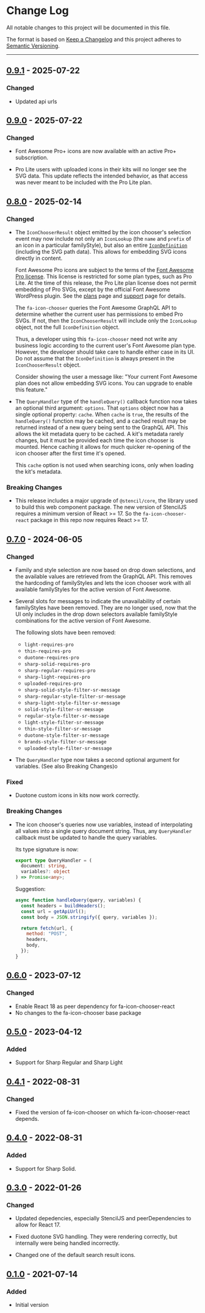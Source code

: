 # Change Log

All notable changes to this project will be documented in this file.

The format is based on [Keep a Changelog](http://keepachangelog.com/) and this project adheres to [Semantic Versioning](http://semver.org/).

---

## [0.9.1](https://github.com/FortAwesome/fa-icon-chooser/releases/tag/0.9.1) - 2025-07-22

### Changed

- Updated api urls

## [0.9.0](https://github.com/FortAwesome/fa-icon-chooser/releases/tag/0.9.0) - 2025-07-22

### Changed

- Font Awesome Pro+ icons are now available with an active Pro+ subscription.

- Pro Lite users with uploaded icons in their kits will no longer see the SVG data. This update reflects the intended behavior, as that access was never meant to be included with the Pro Lite plan.

## [0.8.0](https://github.com/FortAwesome/fa-icon-chooser/releases/tag/0.8.0) - 2025-02-14

### Changed

- The `IconChooserResult` object emitted by the icon chooser's selection event may now include
  not only an `IconLookup` (the `name` and `prefix` of an icon in a particular familyStyle),
  but also an entire [`IconDefinition`](https://docs.fontawesome.com/apis/javascript/methods#findicondefinitionparams) (including the SVG path data).
  This allows for embedding SVG icons directly in content.

  Font Awesome Pro icons are subject to the terms of the [Font Awesome Pro license](https://fontawesome.com/license).
  This license is restricted for some plan types, such as Pro Lite. At the time of this release,
  the Pro Lite plan license does not permit embedding of Pro SVGs, except by the official
  Font Awesome WordPress plugin. See the [plans](https://fontawesome.com/plans) page and [support](https://fontawesome.com/support)
  page for details.

  The `fa-icon-chooser` queries the Font Awesome GraphQL API to determine whether the current user
  has permissions to embed Pro SVGs. If not, then the `IconChooserResult` will include only the
  `IconLookup` object, not the full `IconDefinition` object.

  Thus, a developer using this `fa-icon-chooser` need not write any business logic according to
  the current user's Font Awesome plan type. However, the developer should take care to handle
  either case in its UI. Do not assume that the `IconDefinition` is always present in the
  `IconChooserResult` object.

  Consider showing the user a message like: "Your current Font Awesome plan does not allow embedding SVG icons.
  You can upgrade to enable this feature."

- The `QueryHandler` type of the `handleQuery()` callback function now takes an optional third argument: `options`.
  That `options` object now has a single optional property: `cache`.
  When `cache` is `true`, the results of the `handleQuery()` function may be cached, and a cached
  result may be returned instead of a new query being sent to the GraphQL API.
  This allows the kit metadata query to be cached. A kit's metadata rarely changes, but it must be
  provided each time the icon chooser is mounted. Hence caching it allows for much quicker
  re-opening of the icon chooser after the first time it's opened.

  This `cache` option is not used when searching icons, only when loading the kit's metadata.

### Breaking Changes

- This release includes a major upgrade of `@stencil/core`, the library used to build this web component
  package. The new version of StencilJS requires a minimum version of React >= 17.
  So the `fa-icon-chooser-react` package in this repo now requires React >= 17.

## [0.7.0](https://github.com/FortAwesome/fa-icon-chooser/releases/tag/0.7.0) - 2024-06-05

### Changed

- Family and style selection are now based on drop down selections, and the available
  values are retrieved from the GraphQL API. This removes the hardcoding of familyStyles
  and lets the icon chooser work with all available familyStyles for the active version
  of Font Awesome.
- Several slots for messages to indicate the unavailability of certain familyStyles
  have been removed. They are no longer used, now that the UI only includes in
  the drop down selectors available familyStyle combinations for the active version
  of Font Awesome.

  The following slots have been removed:

  - `light-requires-pro`
  - `thin-requires-pro`
  - `duotone-requires-pro`
  - `sharp-solid-requires-pro`
  - `sharp-regular-requires-pro`
  - `sharp-light-requires-pro`
  - `uploaded-requires-pro`
  - `sharp-solid-style-filter-sr-message`
  - `sharp-regular-style-filter-sr-message`
  - `sharp-light-style-filter-sr-message`
  - `solid-style-filter-sr-message`
  - `regular-style-filter-sr-message`
  - `light-style-filter-sr-message`
  - `thin-style-filter-sr-message`
  - `duotone-style-filter-sr-message`
  - `brands-style-filter-sr-message`
  - `uploaded-style-filter-sr-message`

- The `QueryHandler` type now takes a second optional argument for variables.
  (See also Breaking Changes)o

### Fixed

- Duotone custom icons in kits now work correctly.

### Breaking Changes

- The icon chooser's queries now use variables, instead of interpolating all values
  into a single query document string. Thus, any `QueryHandler` callback must be updated
  to handle the query variables.

  Its type signature is now:

  ```typescript
  export type QueryHandler = (
    document: string,
    variables?: object
  ) => Promise<any>;
  ```

  Suggestion:

  ```javascript
  async function handleQuery(query, variables) {
    const headers = buildHeaders();
    const url = getApiUrl();
    const body = JSON.stringify({ query, variables });

    return fetch(url, {
      method: "POST",
      headers,
      body,
    });
  }
  ```

## [0.6.0](https://github.com/FortAwesome/fa-icon-chooser/releases/tag/0.6.0) - 2023-07-12

### Changed

- Enable React 18 as peer dependency for fa-icon-chooser-react
- No changes to the fa-icon-chooser base package

## [0.5.0](https://github.com/FortAwesome/fa-icon-chooser/releases/tag/0.5.0) - 2023-04-12

### Added

- Support for Sharp Regular and Sharp Light

## [0.4.1](https://github.com/FortAwesome/fa-icon-chooser/releases/tag/0.4.1) - 2022-08-31

### Changed

- Fixed the version of fa-icon-chooser on which fa-icon-chooser-react depends.

## [0.4.0](https://github.com/FortAwesome/fa-icon-chooser/releases/tag/0.4.0) - 2022-08-31

### Added

- Support for Sharp Solid.

## [0.3.0](https://github.com/FortAwesome/fa-icon-chooser/releases/tag/0.3.0) - 2022-01-26

### Changed

- Updated depedencies, especially StencilJS and peerDependencies to allow for React 17.

- Fixed duotone SVG handling. They were rendering correctly, but internally were being handled incorrectly.

- Changed one of the default search result icons.

## [0.1.0](https://github.com/FortAwesome/fa-icon-chooser/releases/tag/0.1.0) - 2021-07-14

### Added

- Initial version
